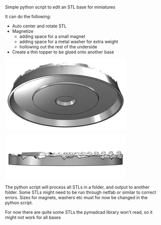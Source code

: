 Simple python script to edit an STL base for miniatures

It can do the following:
- Auto center and rotate STL
- Magnetize
  - adding space for a small magnet
  - adding space for a metal washer for extra weight
  - hollowing out the rest of the underside
- Create a thin topper to be glued onto another base

![Magnetized](img/magnetize.png?raw=true)

![Topper](img/topper.png?raw=true)

The python script will process all STLs in a folder, and output to another folder.
Some STLs might need to be run through netfab or similar to correct errors.
Sizes for magnets, washers etc must for now be changed in the python script.

For now there are quite some STLs the pymadcad library won't read, so it might not work for all bases
